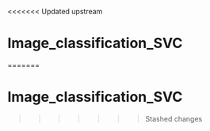 <<<<<<< Updated upstream
# Image_classification_SVC
=======
# Image_classification_SVC
>>>>>>> Stashed changes
